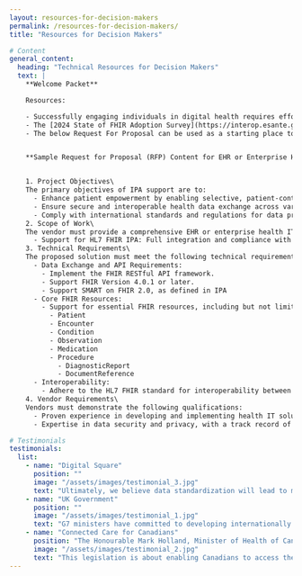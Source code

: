 ```yaml
---
layout: resources-for-decision-makers
permalink: /resources-for-decision-makers/
title: "Resources for Decision Makers"

# Content
general_content:
  heading: "Technical Resources for Decision Makers"
  text: |
    **Welcome Packet**

    Resources:

    - Successfully engaging individuals in digital health requires effort in areas such as governance, consumer digital literacy, individual enrollment, health record integration as well as the technical patient access enabled by IPA. The Global Digital Health Partnership’s [International Insights on Individual Engagement](https://gdhp.health/international-insights-on-individual-engagement/){: target="_blank"} contains a survey of efforts across the globe.
    - The [2024 State of FHIR Adoption Survey](https://interop.esante.gouv.fr/ig/doctrine/0.1.0-ballot/2024%20StateofFHIRSurveyResults_final.pdf){: target="_blank"} report summarizes and analyzes the use of HL7 FHIR across 29 countries.
    - The below Request For Proposal can be used as a starting place to ensure that enterprise health it software supports IPA by HL7 FHIR as part of the tender process.


    **Sample Request for Proposal (RFP) Content for EHR or Enterprise Health IT Software with Support for HL7 FHIR International Patient Access (IPA)**


    1. Project Objectives\
    The primary objectives of IPA support are to:
      - Enhance patient empowerment by enabling selective, patient-controlled consent for health data sharing.
      - Ensure secure and interoperable health data exchange across various healthcare systems and providers.
      - Comply with international standards and regulations for data protection and privacy.
    2. Scope of Work\
    The vendor must provide a comprehensive EHR or enterprise health IT software solution that includes:
      - Support for HL7 FHIR IPA: Full integration and compliance with the HL7 FHIR International Patient Access project standards, allowing for seamless and secure data sharing with patient-controlled consent.
    3. Technical Requirements\
    The proposed solution must meet the following technical requirements as defined in the HL7 FHIR IPA Implementation Guide:
      - Data Exchange and API Requirements:
        - Implement the FHIR RESTful API framework.
        - Support FHIR Version 4.0.1 or later.
        - Support SMART on FHIR 2.0, as defined in IPA
      - Core FHIR Resources:
        - Support for essential FHIR resources, including but not limited to:
          - Patient
          - Encounter
          - Condition
          - Observation
          - Medication
          - Procedure
            - DiagnosticReport
            - DocumentReference
      - Interoperability:
        - Adhere to the HL7 FHIR standard for interoperability between different health systems and applications.
    4. Vendor Requirements\
    Vendors must demonstrate the following qualifications:
      - Proven experience in developing and implementing health IT solutions with HL7 FHIR standards.
      - Expertise in data security and privacy, with a track record of compliance with and participation in international standards.

# Testimonials
testimonials:
  list:
    - name: "Digital Square"
      position: ""
      image: "/assets/images/testimonial_3.jpg"
      text: "Ultimately, we believe data standardization will lead to more equitable health care systems and better health outcomes for all."
    - name: "UK Government"
      position: ""
      image: "/assets/images/testimonial_1.jpg"
      text: "G7 ministers have committed to developing internationally shared principles for enabling patient access to health data and promoting the use of open standards for health data for public health."
    - name: "Connected Care for Canadians"
      position: "The Honourable Mark Holland, Minister of Health of Canada"
      image: "/assets/images/testimonial_2.jpg"
      text: "This legislation is about enabling Canadians to access their own health data and to use that information to make better decisions about their health care, no matter where they are receiving it. It will also allow health care professionals to deliver higher quality and coordinated care and make more informed patient decisions."
---
```

